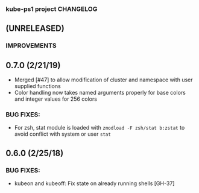 ### kube-ps1 project CHANGELOG

## (UNRELEASED)

### IMPROVEMENTS

## 0.7.0 (2/21/19)

* Merged [#47] to allow modification of cluster and namespace with user
  supplied functions
* Color handling now takes named arguments properly for base colors and integer
  values for 256 colors

### BUG FIXES:

* For zsh, stat module is loaded with `zmodload -F zsh/stat b:zstat` to avoid
  conflict with system or user `stat`

## 0.6.0 (2/25/18)

### BUG FIXES:

* kubeon and kubeoff: Fix state on already running shells  [GH-37]
